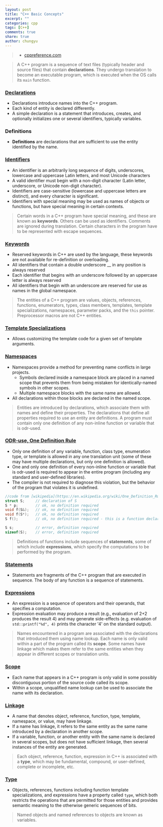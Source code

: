```yaml
---
layout: post
title: "C++ Basic Concepts"
excerpt: ""
categories: cpp
tags: [C++]
comments: true
share: true
author: chungyu
---
```


> * [cppreference.com](http://en.cppreference.com/w/cpp/language/basic_concepts)


> A C++ program is a sequence of text files (typically header and source files) that contain **declarations**. They undergo translation to become an executable program, which is executed when the OS calls its `main` function.

### [Declarations](http://en.cppreference.com/w/cpp/language/declarations)
* Declarations introduce names into the C++ program.
* Each kind of entity is declared differently.
* A simple declaration is a statement that introduces, creates, and optionally initializes one or several identifiers, typically variables.


### Definitions
* **Definitions** are declarations that are sufficient to use the entity identified by the name.

### [Identifiers](http://en.cppreference.com/w/cpp/language/identifiers)
* An identifier is an arbitrarily long sequence of digits, underscores, lowercase and uppercase Latin letters, and most Unicode characters
* A valid identifier must begin with a non-digit character (Latin letter, underscore, or Unicode non-digit character).
* Identifiers are case-sensitive (lowercase and uppercase letters are distinct), and every character is significant.
* Identifiers with special meaning may be used as names of objects or functions, but have special meaning in certain contexts.


> Certain words in a C++ program have special meaning, and these are known as **keywords**. Others can be used as identifiers. Comments are ignored during translation. Certain characters in the program have to be represented with escape sequences.

### [Keywords](http://en.cppreference.com/w/cpp/keyword)
* Reserved keywords in C++ are used by the language, these keywords are not available for re-definition or overloading.
* All identifiers that contain a double underscore __ in any position is always reserved
* Each identifier that begins with an underscore followed by an uppercase letter is always reserved
* All identifiers that begin with an underscore are reserved for use as names in the global namespace.

> The entities of a C++ program are values, objects, references, functions, enumerators, types, class members, templates, template specializations, namespaces, parameter packs, and the `this` pointer. Preprocessor macros are not C++ entities.

### [Template Specializations](http://en.cppreference.com/w/cpp/language/template_specialization)
* Allows customizing the template code for a given set of template arguments.

### [Namespaces](http://en.cppreference.com/w/cpp/language/namespace)
* Namespaces provide a method for preventing name conflicts in large projects.
  * Symbols declared inside a namespace block are placed in a named scope that prevents them from being mistaken for identically-named symbols in other scopes.
  * Multiple namespace blocks with the same name are allowed.
* All declarations within those blocks are declared in the named scope.

> Entities are introduced by declarations, which associate them with names and define their properties. The declarations that define all properties required to use an entity are definitions. A program must contain only one definition of any non-inline function or variable that is odr-used.

### [ODR-use, One Definition Rule](http://en.cppreference.com/w/cpp/language/definition)
* Only one definition of any variable, function, class type, enumeration type, or template is allowed in any one translation unit (some of these may have multiple declarations, but only one definition is allowed).
* One and only one definition of every non-inline function or variable that is odr-used is required to appear in the entire program (including any standard and user-defined libraries).
* The compiler is not required to diagnose this violation, but the behavior of the program that violates it is undefined.

```cpp
//code from [wikipedia](https://en.wikipedia.org/wiki/One_Definition_Rule)
struct S;     // declaration of S
S * p;        // ok, no definition required
void f(S&);   // ok, no definition required
void f(S*);   // ok, no definition required
S f();        // ok, no definition required - this is a function declaration only!

S s;          // error, definition required
sizeof(S);    // error, definition required
```

> Definitions of functions include sequences of **statements**, some of which include **expressions**, which specify the computations to be performed by the program.

### [Statements](http://en.cppreference.com/w/cpp/language/statements)
* Statements are fragments of the C++ program that are executed in sequence. The body of any function is a sequence of statements.

### [Expressions](http://en.cppreference.com/w/cpp/language/statements)
* An expression is a sequence of operators and their operands, that specifies a computation.
* Expression evaluation may produce a result (e.g., evaluation of 2+2 produces the result 4) and may generate side-effects (e.g. evaluation of `std::printf("%d", 4)` prints the character '4' on the standard output).

> Names encountered in a program are associated with the declarations that introduced them using name lookup. Each name is only valid within a part of the program called its **scope**. Some names have linkage which makes them refer to the same entities when they appear in different scopes or translation units.

### [Scope](http://en.cppreference.com/w/cpp/language/scope)
* Each name that appears in a C++ program is only valid in some possibly discontiguous portion of the source code called its scope.
* Within a scope, unqualified name lookup can be used to associate the name with its declaration.

### [Linkage](http://en.cppreference.com/w/cpp/language/storage_duration)
* A name that denotes object, reference, function, type, template, namespace, or value, may have linkage.
* If a name has linkage, it refers to the same entity as the same name introduced by a declaration in another scope.
* If a variable, function, or another entity with the same name is declared in several scopes, but does not have sufficient linkage, then several instances of the entity are generated.

> Each object, reference, function, expression in C++ is associated with a **type**, which may be fundamental, compound, or user-defined, complete or incomplete, etc.

### [Type](http://en.cppreference.com/w/cpp/language/type)
* Objects, references, functions including function template specializations, and expressions have a property called `type`, which both restricts the operations that are permitted for those entities and provides semantic meaning to the otherwise generic sequences of bits.

> Named objects and named references to objects are known as variables.
